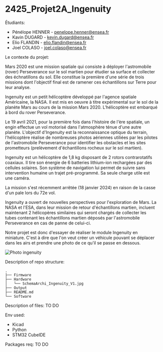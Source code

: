 # 2425_Projet2A_Ingenuity

Étudiants: 

- Pénélope HENNER - penelope.henner@ensea.fr
- Kavin DUGARD - kevin.dugard@ensea.fr 
- Elio FLANDIN - elio.flandin@ensea.fr
- Joel COLASO - joel.colaso@ensea.fr


Le contexte du projet:

Mars 2020 est une mission spatiale qui consiste à déployer l'astromobile (rover) Perseverance sur le sol martien pour étudier sa surface et collecter des échnatillons du sol. Elle constitue la première d'une série de trois missions dont l'objectif final est de ramener ces échantillons sur Terre pour leur analyse.

Ingenuity est un petit hélicoptère développé par l'agence spatiale Américaine, la NASA. Il est mis en oeuvre à titre expérimental sur le sol de la planète Mars au cours de la mission Mars 2020. L'hélicoptère est embarqué à bord du rover Perseverance.

Le 19 avril 2021, pour la première fois dans l'histoire de l'ère spatiale, un engin effectue un vol motorisé dans l'atmosphère ténue d'une autre planète. L'objectif d'Ingenuity est la reconnaissance optique du terrain, l'hélicoptère réalise de nombreuses photos aériennes utiliées par les pilotes de l'astromobile Perseverance pour identifier les obstacles et les sites prometteurs (prelèvement d'échantillons rocheux sur le sol martien).

Ingenuity est un hélicoptère de 1,8 kg disposant de 2 rotors contrarotatifs coaxiaux. Il tire son énergie de 6 batteries lithium-ion rechargées par des cellules solaires. Son système de navigation lui permet de suivre sans intervention humaine un trajet pré-programmé. Sa seule charge utile est une caméra.

La mission s'est récemment arrêtée (18 janvier 2024) en raison de la casse d'un pale lors du 72e vol.

Ingenuity a ouvert de nouvelles perspectives pour l'exploration de Mars. La NASA et l'ESA, dans leur mission de retour d'échantillons martien, incluent maintenant 2 hélicopères similaires qui seront chargés de collecter les tubes contenant les échantillons martien déposés par l'astromobile Perseverance en cas de panne de celui-ci.

 Notre projet est donc d'essayer de réaliser le module Ingenuity en miniature. C'est à dire que l'on veut créer un véhicule pouvant se déplacer dans les airs et prendre une photo de ce qu'il se passe en dessous.

![Photo ingenuity](https://github.com/joel-colaso/2324_Projet1AB_-ingenuity-/assets/161329228/e31ebabd-f48c-485a-bf0c-799dc236c984)

Description of repo structure:

```
.
├── Firmware
├── Hardware
│   └── SchemaArchi_Ingenuity_V1.jpg
├── Output
├── README.md
└── Software

``````


Description of files: TO DO

Env used: 

- Kicad 
- Python 
- STM32 CubeIDE

Packages req: TO DO




